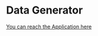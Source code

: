 # Data Generator

[You can reach the Application here](https://mukul-mschauhan-generator-generator-dm9eoy.streamlitapp.com)
